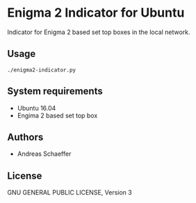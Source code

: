 # Enigma 2 Indicator for Ubuntu

Indicator for Enigma 2 based set top boxes in the local network.

## Usage

    ./enigma2-indicator.py

## System requirements

* Ubuntu 16.04
* Engima 2 based set top box

## Authors

* Andreas Schaeffer

## License

GNU GENERAL PUBLIC LICENSE, Version 3
